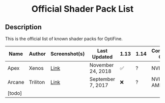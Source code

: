 
<div align="center">
<h1>Official Shader Pack List</h1>
</div>

## Description
This is the official list of known shader packs for OptiFine.

| Name | Author | Screenshot(s) | Last Updated | 1.13 | 1.14 | Compatible GPUs | Download Links
| --- | --- | --- | --- | --- | --- | --- | --- |
| Apex | Xenos | [Link](https://i.imgur.com/Nu7DAE6.png) | November 24, 2018 | ✅ | ? | NVIDIA | [Download](https://www.minecraftforum.net/forums/mapping-and-modding-java-edition/minecraft-mods/2890283-apex-shaders)
| Arcane | Triliton | [Link](https://johanfossum.wixsite.com/arcane-shaders/screenshots) | September 7, 2017 | ❌ | ? | NVIDIA, AMD | [Download](https://johanfossum.wixsite.com/arcane-shaders) 
| [todo]